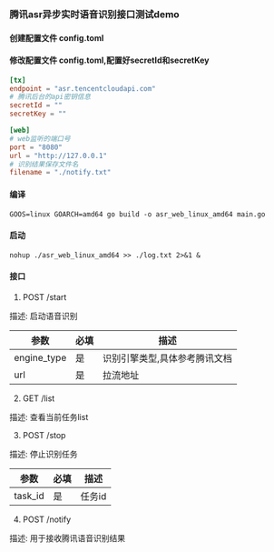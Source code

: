 ### 腾讯asr异步实时语音识别接口测试demo

#### 创建配置文件 config.toml

#### 修改配置文件 config.toml,配置好secretId和secretKey

```toml
[tx]
endpoint = "asr.tencentcloudapi.com"
# 腾讯后台的api密钥信息
secretId = ""
secretKey = ""

[web]
# web监听的端口号
port = "8080"
url = "http://127.0.0.1"
# 识别结果保存文件名
filename = "./notify.txt"

```

#### 编译

```shell
GOOS=linux GOARCH=amd64 go build -o asr_web_linux_amd64 main.go
```

#### 启动

```shell
nohup ./asr_web_linux_amd64 >> ./log.txt 2>&1 &
```



#### 接口

1. 	POST  /start

描述: 启动语音识别

| 参数        | 必填 | 描述                          |
| ----------- | ---- | ----------------------------- |
| engine_type | 是   | 识别引擎类型,具体参考腾讯文档 |
| url         | 是   | 拉流地址                      |



2. GET /list

描述: 查看当前任务list



3. POST /stop

描述: 停止识别任务

| 参数    | 必填 | 描述   |
| ------- | ---- | ------ |
| task_id | 是   | 任务id |



4. POST /notify

描述: 用于接收腾讯语音识别结果